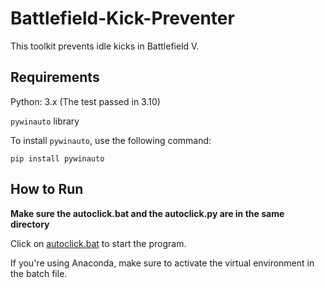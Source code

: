 # Battlefield-Kick-Preventer

This toolkit prevents idle kicks in Battlefield V.

## Requirements 

Python: 3.x (The test passed in 3.10) 

`pywinauto` library

To install `pywinauto`, use the following command:

```
pip install pywinauto
```

## How to Run
**Make sure the autoclick.bat and the autoclick.py are in the same directory**

Click on [autoclick.bat](https://github.com/SY-Ch/Battlefield-Kick-Preventer/blob/main/autoclick.bat) to start the program.

If you're using Anaconda, make sure to activate the virtual environment in the batch file.
